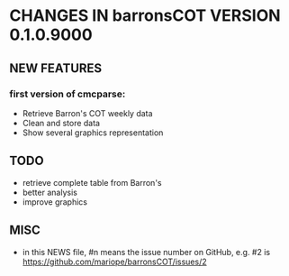 # CHANGES IN barronsCOT VERSION 0.1.0.9000

## NEW FEATURES

### first version of cmcparse: 
- Retrieve Barron's COT weekly data
- Clean and store data
- Show several graphics representation

## TODO
- retrieve complete table from Barron's
- better analysis
- improve graphics

## MISC

- in this NEWS file, #n means the issue number on GitHub, e.g. #2 is https://github.com/mariope/barronsCOT/issues/2
